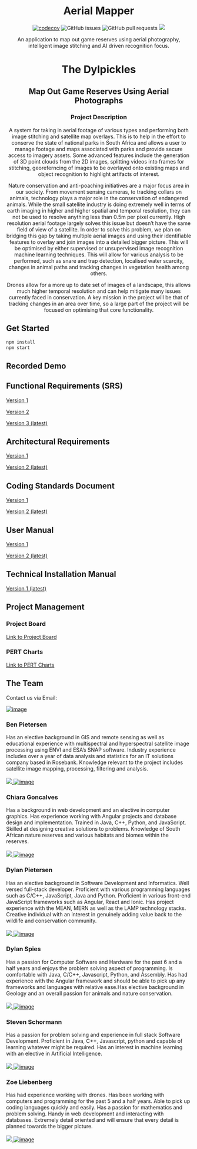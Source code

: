 # <center> Aerial Mapper </center>
<center>

[![codecov](https://codecov.io/gh/COS301-SE-2022/Map-out-game-reserves-using-aerial-photographs/branch/develop/graph/badge.svg?token=G5PT5BHCO4)](https://codecov.io/gh/COS301-SE-2022/Map-out-game-reserves-using-aerial-photographs)
![GitHub issues](https://img.shields.io/github/issues/COS301-SE-2022/Map-out-game-reserves-using-aerial-photographs)
![GitHub pull requests](https://img.shields.io/github/issues-pr/COS301-SE-2022/Map-out-game-reserves-using-aerial-photographs)
<img src="https://img.shields.io/github/languages/count/COS301-SE-2022/Map-out-game-reserves-using-aerial-photographs?style=plastic">


An application to map out game reserves using aerial photography, intelligent image stitching and AI driven recognition focus.

# <center>The Dylpickles</center>
## <center>Map Out Game Reserves Using Aerial Photographs</center>
### Project Description

A system for taking in aerial footage of various types and performing both image stitching and satellite map overlays. This is to help in the effort to conserve the state of national parks in South Africa and allows a user to manage footage and maps associated with parks and provide secure access to imagery assets. Some advanced features include the generation of 3D point clouds from the 2D images, splitting videos into frames for stitching, georeferncing of images to be overlayed onto existing maps and object recognition to highlight artifacts of interest.

Nature conservation and anti-poaching initiatives are a major focus area in our society. From movement sensing cameras, to tracking collars on animals, technology plays a major role in the conservation of endangered animals.
While the small satellite industry is doing extremely well in terms of earth imaging in higher and higher spatial and temporal resolution, they can not be used to resolve anything less than 0.5m per pixel currently. High resolution aerial footage largely solves this issue but doesn’t have the same field of view of a satellite. 
In order to solve this problem, we plan on bridging this gap by taking multiple aerial images and using their identifiable features to overlay and join images into a detailed bigger picture. This will be optimised by either supervised or unsupervised image recognition machine learning techniques. This will allow for various analysis to be performed, such as snare and trap detection, localised water scarcity, changes in animal paths and tracking changes in vegetation health among others.

Drones allow for a more up to date set of images of a landscape, this allows much higher temporal resolution and can help mitigate many issues currently faced in conservation. A key mission in the project will be that of tracking changes in an area over time, so a large part of the project will be focused on optimising that core functionality. 
</center>

## Get Started

```sh
npm install 
npm start
```

## Recorded Demo

## Functional Requirements (SRS)
<a href="https://drive.google.com/file/d/1A-zZJGLOnGaVaDLI2wWaVRxTWAIY9--m/view?usp=sharing">Version 1</a>

<a href="https://drive.google.com/file/d/1hQEqsjVKGEA6bgIgqMEVHkNoJNtx4yqa/view?usp=sharing">Version 2</a>

<a href="https://drive.google.com/file/d/1nhVyc_dyepSc26Eq_GtWMRxwuGvDG1rl/view?usp=sharing">Version 3 (latest)</a>

## Architectural Requirements
<a href="https://drive.google.com/file/d/1e-WkXni-e-zc_NSjDJw0AZE73m-PvhV-/view?usp=sharing">Version 1</a>

<a href="https://drive.google.com/file/d/1UlkzT1v6qDIlQyOasSALRpOcDg4wKJ_m/view?usp=sharing">Version 2 (latest)</a>

## Coding Standards Document
<a href="https://drive.google.com/file/d/1JzXJ_9kVZoqfU8mCXWa-8tOkUgZt_YO6/view?usp=sharing">Version 1</a>

<a href="https://drive.google.com/file/d/1yOeuRyyG7H1HrlFbTXZQvgh7Uvb5MSpc/view?usp=sharing">Version 2 (latest)</a>

## User Manual
<a href="https://drive.google.com/file/d/10GUkj-MJ_sZCM_SJ1v5H1Q3gyMxPlain/view?usp=sharing">Version 1</a>

<a href="https://drive.google.com/file/d/13FJf7pFlKzQywgaQBbDzcvXdB-wjSSEF/view?usp=sharing">Version 2 (latest)</a>

## Technical Installation Manual
<a href="https://drive.google.com/file/d/1p42xaO1aWfH4uEBDKKeEXU7Zo2g64_Qw/view?usp=sharing">Version 1 (latest)</a>

## Project Management
### Project Board
<a href="https://github.com/COS301-SE-2022/Map-out-game-reserves-using-aerial-photographs/projects/1 ">Link to Project Board</a>

### PERT Charts
<a href="https://drive.google.com/drive/folders/1ViOZM8pTN3BRzcnq7dvTfDCxHX95ooWK?usp=sharing
">Link to PERT Charts</a>

## The Team
Contact us via Email:

[![image](https://img.shields.io/badge/Gmail-D14836?style=for-the-badge&logo=gmail&logoColor=white)](mailto:thedylpickles1@gmail.com?subject[GitHub])

### Ben Pietersen
Has an elective background in GIS and remote sensing as well as educational experience with multispectral
and hyperspectral satellite image processing using ENVI and ESA’s SNAP software. Industry experience
includes over a year of data analysis and statistics for an IT solutions company based in Rosebank.
Knowledge relevant to the project includes satellite image mapping, processing, filtering and analysis.
<br/><br/>
<a href="https://www.linkedin.com/in/ben-pietersen-6a775713b/" target="_blank">
  <img src="https://user-images.githubusercontent.com/84448921/166214367-3bfaf22d-15bc-4db9-8ca3-48e8288509ee.svg"/>
</a>
[![image](https://img.shields.io/badge/GitHub-100000?style=for-the-badge&logo=github&logoColor=white "Github Profile")](https://github.com/OomBen) 

### Chiara Goncalves
Has a background in web development and an elective in computer graphics. Has experience working with
Angular projects and database design and implementation. Trained in Java, C++, Python, and JavaScript.
Skilled at designing creative solutions to problems. Knowledge of South African nature reserves and
various habitats and biomes within the reserves.
<br/><br/>
<a href="https://www.linkedin.com/in/chiara-goncalves-a1771223a/" target="_blank">
  <img src="https://user-images.githubusercontent.com/84448921/166214367-3bfaf22d-15bc-4db9-8ca3-48e8288509ee.svg"/>
</a>
[![image](https://img.shields.io/badge/GitHub-100000?style=for-the-badge&logo=github&logoColor=white "Github Profile")](https://github.com/chichi091) 

### Dylan Pietersen
Has an elective background in Software Development and Informatics. Well versed full-stack developer.
Proficient with various programming languages such as C/C++, JavaScript, Java and Python. Proficient in
various front-end JavaScript frameworks such as Angular, React and Ionic. Has project experience with the
MEAN, MERN as well as the LAMP technology stacks. Creative individual with an interest in genuinely
adding value back to the wildlife and conservation community.
<br/><br/>
<a href="https://www.linkedin.com/in/dylan-pietersen-84462a174/" target="_blank">
  <img src="https://user-images.githubusercontent.com/84448921/166214367-3bfaf22d-15bc-4db9-8ca3-48e8288509ee.svg"/>
</a>
[![image](https://img.shields.io/badge/GitHub-100000?style=for-the-badge&logo=github&logoColor=white "Github Profile")](https://github.com/dylan2894) 

### Dylan Spies
Has a passion for Computer Software and Hardware for the past 6 and a half years and enjoys the problem
solving aspect of programming. Is comfortable with Java, C/C++, Javascript, Python, and Assembly. Has had
experience with the Angular framework and should be able to pick up any frameworks and languages with
relative ease.Has elective background in Geology and an overall passion for animals and nature
conservation.
<br/><br/>
<a href="https://www.linkedin.com/in/dylan-spies-0a257722b/" target="_blank">
  <img src="https://user-images.githubusercontent.com/84448921/166214367-3bfaf22d-15bc-4db9-8ca3-48e8288509ee.svg"/>
</a>
[![image](https://img.shields.io/badge/GitHub-100000?style=for-the-badge&logo=github&logoColor=white "Github Profile")](https://github.com/dylanspies) 

### Steven Schormann
Has a passion for problem solving and experience in full stack Software Development. Proficient in Java,
C++, Javascript, python and capable of learning whatever might be required. Has an interest in machine
learning with an elective in Artificial Intelligence.
<br/><br/>
<a href="https://www.linkedin.com/in/steven-schormann-385208205/" target="_blank">
  <img src="https://user-images.githubusercontent.com/84448921/166214367-3bfaf22d-15bc-4db9-8ca3-48e8288509ee.svg"/>
</a>
[![image](https://img.shields.io/badge/GitHub-100000?style=for-the-badge&logo=github&logoColor=white "Github Profile")](https://github.com/Steven-Schormann) 

### Zoe Liebenberg
Has had experience working with drones. Has been working with computers and programming for the
past 5 and a half years. Able to pick up coding languages quickly and easily. Has a passion for mathematics
and problem solving. Handy in web development and interacting with databases. Extremely detail oriented
and will ensure that every detail is planned towards the bigger picture.
<br/><br/>
<a href="https://www.linkedin.com/in/zoe-liebenberg-3ba6a623a" target="_blank">
  <img src="https://user-images.githubusercontent.com/84448921/166214367-3bfaf22d-15bc-4db9-8ca3-48e8288509ee.svg"/>
</a>
[![image](https://img.shields.io/badge/GitHub-100000?style=for-the-badge&logo=github&logoColor=white "Github Profile")](https://github.com/ZoeLiebenberg) 
